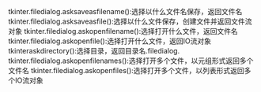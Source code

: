tkinter.filedialog.asksaveasfilename():选择以什么文件名保存，返回文件名
tkinter.filedialog.asksaveasfile():选择以什么文件保存，创建文件并返回文件流对象
tkinter.filedialog.askopenfilename():选择打开什么文件，返回文件名
tkinter.filedialog.askopenfile():选择打开什么文件，返回IO流对象
tkinteraskdirectory():选择目录，返回目录名.filedialog.
tkinter.filedialog.askopenfilenames():选择打开多个文件，以元组形式返回多个文件名
tkinter.filedialog.askopenfiles():选择打开多个文件，以列表形式返回多个IO流对象